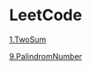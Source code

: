 # LeetCode


[1.TwoSum](https://github.com/whiteibescu/LeetCode/blob/main/_1_TwoSum_CSharp_Dictionary/Program.cs)

[9.PalindromNumber](https://github.com/whiteibescu/LeetCode/blob/main/_9_PalindromNumber_CSharp/Program.cs)


